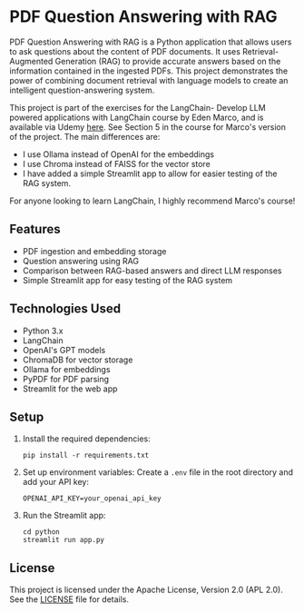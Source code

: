 # PDF Question Answering with RAG

PDF Question Answering with RAG is a Python application that allows users to ask questions about the content of PDF documents. It uses Retrieval-Augmented Generation (RAG) to provide accurate answers based on the information contained in the ingested PDFs. This project demonstrates the power of combining document retrieval with language models to create an intelligent question-answering system. 

This project is part of the exercises for the LangChain- Develop LLM powered applications with LangChain course by Eden Marco, and is available via Udemy [here](https://www.udemy.com/course/langchain/learn/). See Section 5 in the course for Marco's version of the project. The main differences are:
-  I use Ollama instead of OpenAI for the embeddings
-  I use Chroma instead of FAISS for the vector store
-  I have added a simple Streamlit app to allow for easier testing of the RAG system.

For anyone looking to learn LangChain, I highly recommend Marco's course!

## Features

- PDF ingestion and embedding storage
- Question answering using RAG
- Comparison between RAG-based answers and direct LLM responses
- Simple Streamlit app for easy testing of the RAG system

## Technologies Used

- Python 3.x
- LangChain
- OpenAI's GPT models
- ChromaDB for vector storage
- Ollama for embeddings
- PyPDF for PDF parsing
- Streamlit for the web app

## Setup

1. Install the required dependencies:
   ```
   pip install -r requirements.txt
   ```

2. Set up environment variables:
   Create a `.env` file in the root directory and add your API key:
   ```
   OPENAI_API_KEY=your_openai_api_key
   ```

3. Run the Streamlit app:
   ```
   cd python
   streamlit run app.py
   ```

## License

This project is licensed under the Apache License, Version 2.0 (APL 2.0). See the [LICENSE](LICENSE) file for details.